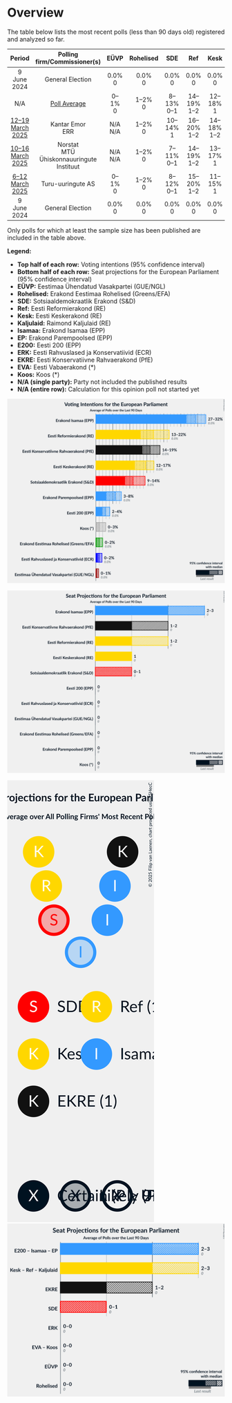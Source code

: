 # Overview

The table below lists the most recent polls (less than 90 days old) registered and analyzed so far.

| Period     | Polling firm/Commissioner(s) | EÜVP | Rohelised | SDE | Ref | Kesk | Kaljulaid | Isamaa | EP | E200 | ERK | EKRE | EVA | Koos |
|:----------:|:----------------------------:|:--:|:--:|:--:|:--:|:--:|:--:|:--:|:--:|:--:|:--:|:--:|:--:|:--:|
| 9 June 2024 | General Election | 0.0% <br> 0 | 0.0% <br> 0 | 0.0% <br> 0 | 0.0% <br> 0 | 0.0% <br> 0 | 0.0% <br> 0 | 0.0% <br> 0 | 0.0% <br> 0 | 0.0% <br> 0 | 0.0% <br> 0 | 0.0% <br> 0 | 0.0% <br> 0 | 0.0% <br> 0 |
| N/A | [Poll Average](average.html) | 0–1% <br> 0 | 1–2% <br> 0 | 8–13% <br> 0–1 | 14–19% <br> 1–2 | 12–18% <br> 1 | N/A <br> N/A | 24–36% <br> 2–3 | 3–10% <br> 0–1 | 1–4% <br> 0 | 0–2% <br> 0 | 13–20% <br> 1–2 | N/A <br> N/A | 0–3% <br> 0 |
| [12–19 March 2025](2025-03-19-KantarEmor.html) | Kantar Emor <br> ERR | N/A <br> N/A | 1–2% <br> 0 | 10–14% <br> 1 | 16–20% <br> 1–2 | 14–18% <br> 1–2 | N/A <br> N/A | 23–27% <br> 2–3 | 7–10% <br> 0–1 | 2–4% <br> 0 | 1% <br> 0 | 12–16% <br> 1 | N/A <br> N/A | 1–2% <br> 0 |
| [10–16 March 2025](2025-03-16-Norstat.html) | Norstat <br> MTÜ Ühiskonnauuringute Instituut | N/A <br> N/A | 1–2% <br> 0 | 7–11% <br> 0–1 | 14–19% <br> 1–2 | 13–17% <br> 1 | N/A <br> N/A | 31–37% <br> 3–4 | 2–5% <br> 0 | 1–3% <br> 0 | N/A <br> N/A | 16–21% <br> 1–2 | N/A <br> N/A | 0–2% <br> 0 |
| [6–12 March 2025](2025-03-12-Turu-uuringuteAS.html) | Turu-uuringute AS | 0–1% <br> 0 | 1–2% <br> 0 | 8–12% <br> 0–1 | 15–20% <br> 1–2 | 11–15% <br> 1 | N/A <br> N/A | 26–32% <br> 2–3 | 5–8% <br> 0 | 2–4% <br> 0 | 1–2% <br> 0 | 15–20% <br> 1–2 | N/A <br> N/A | 1–3% <br> 0 |
| 9 June 2024 | General Election | 0.0% <br> 0 | 0.0% <br> 0 | 0.0% <br> 0 | 0.0% <br> 0 | 0.0% <br> 0 | 0.0% <br> 0 | 0.0% <br> 0 | 0.0% <br> 0 | 0.0% <br> 0 | 0.0% <br> 0 | 0.0% <br> 0 | 0.0% <br> 0 | 0.0% <br> 0 |

Only polls for which at least the sample size has been published are included in the table above.

**Legend:**
+ **Top half of each row:** Voting intentions (95% confidence interval)
+ **Bottom half of each row:** Seat projections for the European Parliament (95% confidence interval)
+ **EÜVP:** Eestimaa Ühendatud Vasakpartei (GUE/NGL)
+ **Rohelised:** Erakond Eestimaa Rohelised (Greens/EFA)
+ **SDE:** Sotsiaaldemokraatlik Erakond (S&D)
+ **Ref:** Eesti Reformierakond (RE)
+ **Kesk:** Eesti Keskerakond (RE)
+ **Kaljulaid:** Raimond Kaljulaid (RE)
+ **Isamaa:** Erakond Isamaa (EPP)
+ **EP:** Erakond Parempoolsed (EPP)
+ **E200:** Eesti 200 (EPP)
+ **ERK:** Eesti Rahvuslased ja Konservatiivid (ECR)
+ **EKRE:** Eesti Konservatiivne Rahvaerakond (PfE)
+ **EVA:** Eesti Vabaerakond (*)
+ **Koos:** Koos (*)
+ **N/A (single party):** Party not included the published results
+ **N/A (entire row):** Calculation for this opinion poll not started yet


![Graph with voting intentions not yet produced](average.png "Voting Intentions")

![Graph with seats not yet produced](average-seats.png "Seats")

![Graph with seating plan not yet produced](average-seating-plan.png "Seating Plan")
![Graph with coalitions seats not yet produced](average-coalitions-seats.png "Coalitions Seats")
